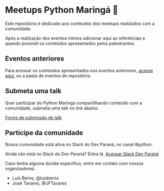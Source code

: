 # Meetups Python Maringá 🐍
Este repositório é dedicado aos conteúdos dos meetups realizados com a comunidade. 

Após a realização dos eventos iremos adicionar aqui as referências e quando possível os conteúdos apresentados pelos palestrantes.

## Eventos anteriores
Para acessar os conteúdos apresentados nos eventos anteriores, [acesse aqui](https://github.com/python-maringa/meetups/eventos), ou a pasta de eventos do repositório.

## Submeta uma talk
Quer participar do Python Maringá compartilhando conteúdo com a comunidade, submeta uma talk no link abaixo.

[Forms de submissão de talk](https://forms.gle/u3PRsx8W665oYtuSA)


## Participe da comunidade
Nossa comunidade está ativa no Slack do Dev Paraná, no canal #python.

Ainda não está no Slack do Dev Paraná? Entra lá.
[Acessar Slack Dev Paraná](https://slack.devparana.org)


Caso tenha alguma dúvida específica, entre em contato com nossos organizadores.

- Luís Berns, @luisberns
- José Tavares, @JFTavares